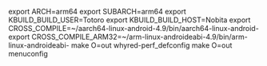 
export ARCH=arm64
export SUBARCH=arm64
export KBUILD_BUILD_USER=Totoro
export KBUILD_BUILD_HOST=Nobita
export CROSS_COMPILE=~/aarch64-linux-android-4.9/bin/aarch64-linux-android-
export CROSS_COMPILE_ARM32=~/arm-linux-androideabi-4.9/bin/arm-linux-androideabi-
make O=out whyred-perf_defconfig
make O=out menuconfig

